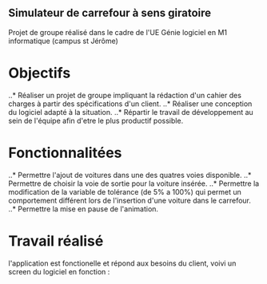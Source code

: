 ## Simulateur de carrefour à sens giratoire
Projet de groupe réalisé dans le cadre de l'UE Génie logiciel en M1 informatique (campus st Jérôme)

# Objectifs
 ..* Réaliser un projet de groupe impliquant la rédaction d'un cahier des charges à partir des spécifications d'un client.
 ..* Réaliser une conception du logiciel adapté à la situation.
 ..* Répartir le travail de développement au sein de l'équipe afin d'etre le plus productif possible.
 
 # Fonctionnalitées
  ..* Permettre l'ajout de voitures dans une des quatres voies disponible.
  ..* Permettre de choisir la voie de sortie pour la voiture insérée.
  ..* Permettre la modification de la variable de tolérance (de 5% a 100%) qui permet un comportement différent lors de l'insertion d'une voiture dans le carrefour.
  ..* Permettre la mise en pause de l'animation.
 
 # Travail réalisé
 l'application est fonctionelle et répond aux besoins du client, voivi un screen du logiciel en fonction :
 
